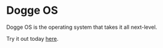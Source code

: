 # Dogge OS
Dogge OS is the operating system that takes it all next-level.


Try it out today <a href="https://github.com/doggegamingtime/dogge-os/blob/main/Ways to install.md" target="_self">here</a>.
